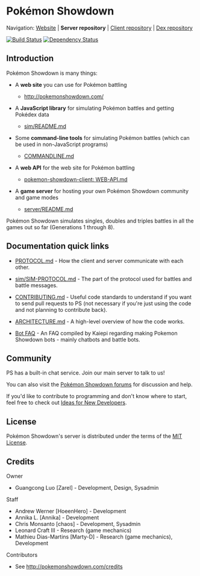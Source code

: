 Pokémon Showdown
========================================================================

Navigation: [Website][1] | **Server repository** | [Client repository][2] | [Dex repository][3]

  [1]: http://pokemonshowdown.com/
  [2]: https://github.com/smogon/pokemon-showdown-client
  [3]: https://github.com/Zarel/Pokemon-Showdown-Dex

[![Build Status](https://github.com/smogon/pokemon-showdown/workflows/Node.js%20CI/badge.svg)](https://github.com/smogon/pokemon-showdown/actions?query=workflow%3A%22Node.js+CI%22)
[![Dependency Status](https://img.shields.io/librariesio/github/smogon/pokemon-showdown)](https://libraries.io/github/smogon/pokemon-showdown)


Introduction
------------------------------------------------------------------------

Pokémon Showdown is many things:

- A **web site** you can use for Pokémon battling

  - http://pokemonshowdown.com/

- A **JavaScript library** for simulating Pokémon battles and getting Pokédex data

  - [sim/README.md](./sim/README.md)

- Some **command-line tools** for simulating Pokémon battles (which can be used in non-JavaScript programs)

  - [COMMANDLINE.md](./COMMANDLINE.md)

- A **web API** for the web site for Pokémon battling

  - [pokemon-showdown-client: WEB-API.md](https://github.com/smogon/pokemon-showdown-client/blob/master/WEB-API.md)

- A **game server** for hosting your own Pokémon Showdown community and game modes

  - [server/README.md](./server/README.md)

Pokémon Showdown simulates singles, doubles and triples battles in all the games out so far (Generations 1 through 8).


Documentation quick links
------------------------------------------------------------------------

* [PROTOCOL.md][4] - How the client and server communicate with each other.
* [sim/SIM-PROTOCOL.md][5] - The part of the protocol used for battles and battle messages.
* [CONTRIBUTING.md][6] - Useful code standards to understand if you want to send pull requests to PS (not necessary if you're just using the code and not planning to contribute back).
* [ARCHITECTURE.md][7] - A high-level overview of how the code works.
* [Bot FAQ][8] - An FAQ compiled by Kaiepi regarding making Pokemon Showdown bots - mainly chatbots and battle bots.

  [4]: ./PROTOCOL.md
  [5]: ./sim/SIM-PROTOCOL.md
  [6]: ./CONTRIBUTING.md
  [7]: ./ARCHITECTURE.md
  [8]: https://gist.github.com/Kaiepi/becc5d0ecd576f5e7733b57b4e3fa97e


Community
------------------------------------------------------------------------

PS has a built-in chat service. Join our main server to talk to us!

You can also visit the [Pokémon Showdown forums][9] for discussion and help.

  [9]: https://www.smogon.com/forums/forums/pok%C3%A9mon-showdown.209/

If you'd like to contribute to programming and don't know where to start, feel free to check out [Ideas for New Developers][10].

  [10]: https://github.com/smogon/pokemon-showdown/issues/2444


License
------------------------------------------------------------------------

Pokémon Showdown's server is distributed under the terms of the [MIT License][11].

  [11]: ./LICENSE


Credits
------------------------------------------------------------------------

Owner

- Guangcong Luo [Zarel] - Development, Design, Sysadmin

Staff

- Andrew Werner [HoeenHero] - Development
- Annika L. [Annika] - Development
- Chris Monsanto [chaos] - Development, Sysadmin
- Leonard Craft III - Research (game mechanics)
- Mathieu Dias-Martins [Marty-D] - Research (game mechanics), Development

Contributors

- See http://pokemonshowdown.com/credits
